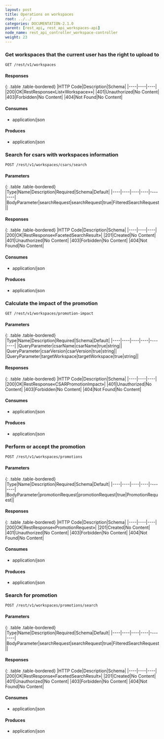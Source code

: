 ```yaml
---
layout: post
title: Operations on workspaces
root: ../../
categories: DOCUMENTATION-2.1.0
parent: [rest_api, rest_api_workspaces-api]
node_name: rest_api_controller_workspace-controller
weight: 23
---
```


### Get workspaces that the current user has the right to upload to
```
GET /rest/v1/workspaces
```

#### Responses

{: .table .table-bordered}
|HTTP Code|Description|Schema|
|----|----|----|
|200|OK|RestResponse«List«Workspace»»|
|401|Unauthorized|No Content|
|403|Forbidden|No Content|
|404|Not Found|No Content|


#### Consumes

* application/json

#### Produces

* application/json

### Search for csars with workspaces information
```
POST /rest/v1/workspaces/csars/search
```

#### Parameters

{: .table .table-bordered}
|Type|Name|Description|Required|Schema|Default|
|----|----|----|----|----|----|
|BodyParameter|searchRequest|searchRequest|true|FilteredSearchRequest||


#### Responses

{: .table .table-bordered}
|HTTP Code|Description|Schema|
|----|----|----|
|200|OK|RestResponse«FacetedSearchResult»|
|201|Created|No Content|
|401|Unauthorized|No Content|
|403|Forbidden|No Content|
|404|Not Found|No Content|


#### Consumes

* application/json

#### Produces

* application/json

### Calculate the impact of the promotion
```
GET /rest/v1/workspaces/promotion-impact
```

#### Parameters

{: .table .table-bordered}
|Type|Name|Description|Required|Schema|Default|
|----|----|----|----|----|----|
|QueryParameter|csarName|csarName|true|string||
|QueryParameter|csarVersion|csarVersion|true|string||
|QueryParameter|targetWorkspace|targetWorkspace|true|string||


#### Responses

{: .table .table-bordered}
|HTTP Code|Description|Schema|
|----|----|----|
|200|OK|RestResponse«CSARPromotionImpact»|
|401|Unauthorized|No Content|
|403|Forbidden|No Content|
|404|Not Found|No Content|


#### Consumes

* application/json

#### Produces

* application/json

### Perform or accept the promotion
```
POST /rest/v1/workspaces/promotions
```

#### Parameters

{: .table .table-bordered}
|Type|Name|Description|Required|Schema|Default|
|----|----|----|----|----|----|
|BodyParameter|promotionRequest|promotionRequest|true|PromotionRequest||


#### Responses

{: .table .table-bordered}
|HTTP Code|Description|Schema|
|----|----|----|
|200|OK|RestResponse«PromotionRequest»|
|201|Created|No Content|
|401|Unauthorized|No Content|
|403|Forbidden|No Content|
|404|Not Found|No Content|


#### Consumes

* application/json

#### Produces

* application/json

### Search for promotion
```
POST /rest/v1/workspaces/promotions/search
```

#### Parameters

{: .table .table-bordered}
|Type|Name|Description|Required|Schema|Default|
|----|----|----|----|----|----|
|BodyParameter|searchRequest|searchRequest|true|FilteredSearchRequest||


#### Responses

{: .table .table-bordered}
|HTTP Code|Description|Schema|
|----|----|----|
|200|OK|RestResponse«FacetedSearchResult»|
|201|Created|No Content|
|401|Unauthorized|No Content|
|403|Forbidden|No Content|
|404|Not Found|No Content|


#### Consumes

* application/json

#### Produces

* application/json

